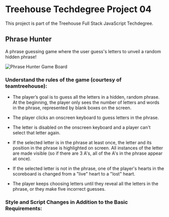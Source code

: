 # Treehouse Techdegree Project 04

This project is part of the Treehouse Full Stack JavaScript Techdegree.

## Phrase Hunter

A phrase guessing game where the user guess's letters to unveil a random hidden phrase!

![Phrase Hunter Game Board](https://github.com/Samuel-Piedra58/techdegree-project-04/blob/master/project_imgs/phrase_hunter_game_board.jpg)

### Understand the rules of the game (courtesy of teamtreehouse):

* The player’s goal is to guess all the letters in a hidden, random phrase. At the beginning, the player only sees the number of letters and words in the phrase, represented by blank boxes on the screen.

* The player clicks an onscreen keyboard to guess letters in the phrase.

* The letter is disabled on the onscreen keyboard and a player can't select that letter again.
    
* If the selected letter is in the phrase at least once, the letter and its position in the phrase is highlighted on screen. All instances of the letter are made visible (so if there are 3 A's, all of the A's in the phrase appear at once).
 
* If the selected letter is not in the phrase, one of the player's hearts in the scoreboard is changed from a "live" heart to a "lost" heart.
    
* The player keeps choosing letters until they reveal all the letters in the phrase, or they make five incorrect guesses.

### Style and Script Changes in Addition to the Basic Requirements:
